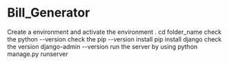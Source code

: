 # Bill_Generator
Create a environment and activate the environment .
cd folder_name
check the python --version
check the pip --version
install pip install django
check the version django-admin --version
run the server by using python manage.py runserver
